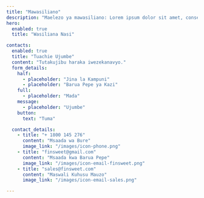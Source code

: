 ```yaml
---
title: "Mawasiliano"
description: "Maelezo ya mawasiliano: Lorem ipsum dolor sit amet, consetetur sadipscing elitr, sed diam nonumy."
hero:
  enabled: true
  title: "Wasiliana Nasi"

contacts:
  enabled: true
  title: "Tuachie Ujumbe"
  content: "Tutakujibu haraka iwezekanavyo."
  form_details:
    half:
      - placeholder: "Jina la Kampuni"
      - placeholder: "Barua Pepe ya Kazi"
    full:
      - placeholder: "Mada"
    message:
      - placeholder: "Ujumbe"
    button:
      text: "Tuma"

  contact_details:
    - title: "+ 1800 145 276"
      content: "Msaada wa Bure"
      image_link: "/images/icon-phone.png"
    - title: "finsweet@gmail.com"
      content: "Msaada kwa Barua Pepe"
      image_link: "/images/icon-email-finsweet.png"
    - title: "sales@finsweet.com"
      content: "Maswali Kuhusu Mauzo"
      image_link: "/images/icon-email-sales.png"

---
```

